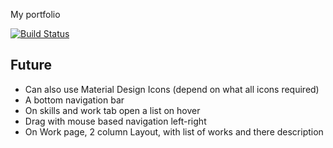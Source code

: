 My portfolio

[![Build Status](https://travis-ci.org/prijindal/prijindal.github.io.svg?branch=development)](https://travis-ci.org/prijindal/prijindal.github.io)

## Future
- Can also use Material Design Icons (depend on what all icons required)
- A bottom navigation bar
- On skills and work tab open a list on hover
- Drag with mouse based navigation left-right
- On Work page, 2 column Layout, with list of works and there description
